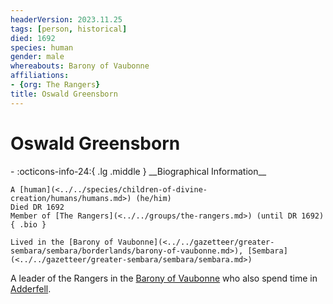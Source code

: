 ```yaml
---
headerVersion: 2023.11.25
tags: [person, historical]
died: 1692
species: human
gender: male
whereabouts: Barony of Vaubonne
affiliations:
- {org: The Rangers}
title: Oswald Greensborn
---
```

# Oswald Greensborn
<div class="grid cards ext-narrow-margin ext-one-column" markdown>
- :octicons-info-24:{ .lg .middle } __Biographical Information__

    A [human](<../../species/children-of-divine-creation/humans/humans.md>) (he/him)  
    Died DR 1692  
    Member of [The Rangers](<../../groups/the-rangers.md>) (until DR 1692)  
    { .bio }

    Lived in the [Barony of Vaubonne](<../../gazetteer/greater-sembara/sembara/borderlands/barony-of-vaubonne.md>), [Sembara](<../../gazetteer/greater-sembara/sembara/sembara.md>)
</div>


A leader of the Rangers in the [Barony of Vaubonne](<../../gazetteer/greater-sembara/sembara/borderlands/barony-of-vaubonne.md>) who also spend time in [Adderfell](<../../gazetteer/greater-sembara/addermarch/adderfell.md>).
